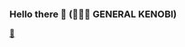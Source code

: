 ### Hello there 👋 (👹👹👹 GENERAL KENOBI)

[:cherry_blossom:](https://www.linkedin.com/in/sophieguan03) 
